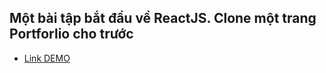## Một bài tập bắt đầu về ReactJS. Clone một trang Portforlio cho trước
- [Link DEMO](https://buiduong2.github.io/F8-React/lesson44/dist/)